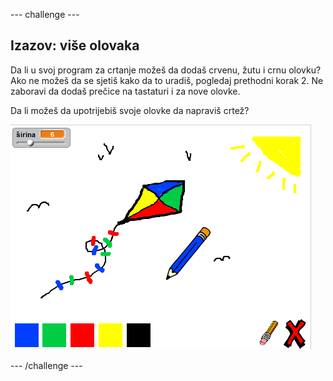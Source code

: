 --- challenge ---

## Izazov: više olovaka

Da li u svoj program za crtanje možeš da dodaš crvenu, žutu i crnu olovku? Ako ne možeš da se sjetiš kako da to uradiš, pogledaj prethodni korak 2. Ne zaboravi da dodaš prečice na tastaturi i za nove olovke.

Da li možeš da upotrijebiš svoje olovke da napraviš crtež? 

![screenshot](images/paint-final.png)

--- /challenge ---
